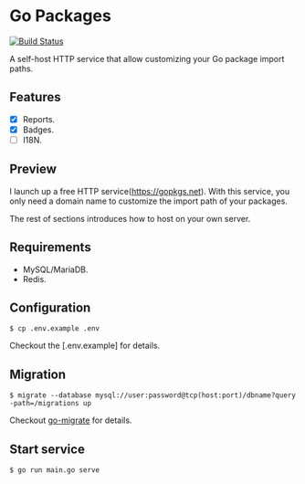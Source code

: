 # Go Packages
[![Build Status](https://img.shields.io/travis/razonyang/gopkgs?style=flat-square)](https://travis-ci.org/razonyang/gopkgs)

A self-host HTTP service that allow customizing your Go package import paths.

## Features

- [x] Reports.
- [x] Badges.
- [ ] I18N.

## Preview

I launch up a free HTTP service(https://gopkgs.net). With this service, you only need a domain name to customize the import path of your packages.

The rest of sections introduces how to host on your own server.

## Requirements

- MySQL/MariaDB.
- Redis.

## Configuration

```shell
$ cp .env.example .env
```

Checkout the [.env.example] for details.

## Migration

```shell
$ migrate --database mysql://user:password@tcp(host:port)/dbname?query -path=/migrations up
```

Checkout [go-migrate](https://github.com/golang-migrate/migrate) for details.

## Start service

```shell
$ go run main.go serve
```
